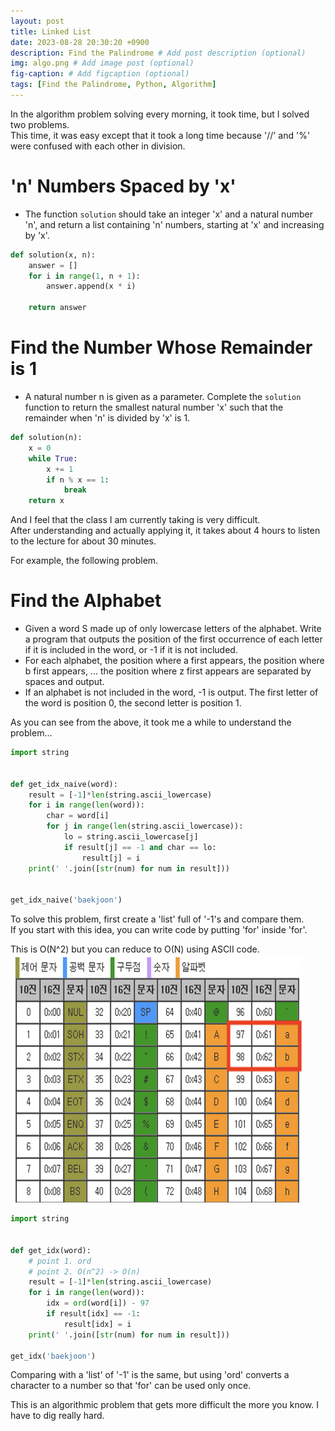```yaml
---
layout: post
title: Linked List
date: 2023-08-28 20:30:20 +0900
description: Find the Palindrome # Add post description (optional)
img: algo.png # Add image post (optional)
fig-caption: # Add figcaption (optional)
tags: [Find the Palindrome, Python, Algorithm]
---
```


In the algorithm problem solving every morning, it took time, but I solved two problems.  
This time, it was easy except that it took a long time because '//' and '%' were confused with each other in division.

<h1>'n' Numbers Spaced by 'x'</h1>

-  The function ```solution``` should take an integer 'x' and a natural number 'n', and return a list containing 'n' numbers, starting at 'x' and increasing by 'x'.

```python
def solution(x, n):
    answer = []
    for i in range(1, n + 1):
        answer.append(x * i)

    return answer
```
<h1>Find the Number Whose Remainder is 1</h1>

- A natural number n is given as a parameter. Complete the ```solution``` function to return the smallest natural number 'x' such that the remainder when 'n' is divided by 'x' is 1.

```python
def solution(n):
    x = 0
    while True:
        x += 1
        if n % x == 1:
            break
    return x
```

And I feel that the class I am currently taking is very difficult.   
After understanding and actually applying it, it takes about 4 hours to listen to the lecture for about 30 minutes.

For example, the following problem.

<h1>Find the Alphabet</h1>

- Given a word S made up of only lowercase letters of the alphabet. Write a program that outputs the position of the first occurrence of each letter if it is included in the word, or -1 if it is not included.
- For each alphabet, the position where a first appears, the position where b first appears, ... the position where z first appears are separated by spaces and output.
- If an alphabet is not included in the word, -1 is output. The first letter of the word is position 0, the second letter is position 1.


As you can see from the above, it took me a while to understand the problem...

```python
import string


def get_idx_naive(word):
    result = [-1]*len(string.ascii_lowercase)
    for i in range(len(word)):
        char = word[i]
        for j in range(len(string.ascii_lowercase)):
            lo = string.ascii_lowercase[j]
            if result[j] == -1 and char == lo:
                result[j] = i
    print(' '.join([str(num) for num in result]))


get_idx_naive('baekjoon')

```

To solve this problem, first create a 'list' full of '-1's and compare them.   
If you start with this idea, you can write code by putting 'for' inside 'for'.

This is O(N^2) but you can reduce to O(N) using ASCII code.   
<img src="/assets/img/ascii.png" width="467" height="397">

```python
import string


def get_idx(word):
    # point 1. ord
    # point 2. O(n^2) -> O(n)
    result = [-1]*len(string.ascii_lowercase)
    for i in range(len(word)):
        idx = ord(word[i]) - 97
        if result[idx] == -1:
            result[idx] = i
    print(' '.join([str(num) for num in result]))

get_idx('baekjoon')

```


Comparing with a 'list' of '-1' is the same, but using 'ord' converts a character to a number so that 'for' can be used only once.

This is an algorithmic problem that gets more difficult the more you know.
I have to dig really hard.